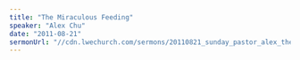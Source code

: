 ```yaml
---
title: "The Miraculous Feeding"
speaker: "Alex Chu"
date: "2011-08-21"
sermonUrl: "//cdn.lwechurch.com/sermons/20110821_sunday_pastor_alex_the_miraculous_feeding.mp3"
---
```

